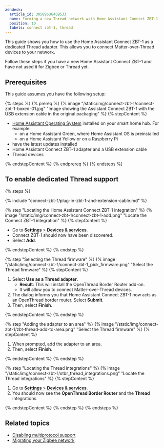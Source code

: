 ```yaml
---
zendesk:
  article_id: 30589636469533
  name: Forming a new Thread network with Home Assistant Connect ZBT-1
  position: 10
  labels: connect zbt-1, thread
---
```


This guide shows you how to use the Home Assistant Connect&nbsp;ZBT-1 as a dedicated Thread adapter. This allows you to connect Matter-over-Thread devices to your network.

Follow these steps if you have a new Home Assistant Connect ZBT-1 and have not used it for Zigbee or Thread yet.

## Prerequisites

This guide assumes you have the following setup:

{% steps %}
{% prereq %}
{% image "/static/img/connect-zbt-1/connect-zbt-1-boxed-01.jpg" "Image showing the Assistant Connect&nbsp;ZBT-1 with the USB extension cable in the original packaging" %}
{% stepContent %}

- [Home Assistant Operating System](https://www.home-assistant.io/docs/glossary/#home-assistant-operating-system) installed on your smart home hub. For example:
  - on a Home Assistant Green, where Home Assistant OS is preinstalled
  - on a Home Assistant Yellow or on a Raspberry Pi
- have the latest updates installed
- Home Assistant Connect&nbsp;ZBT-1 adapter and a USB extension cable
- Thread devices

{% endstepContent %}
{% endprereq %}
{% endsteps %}

## To enable dedicated Thread support

{% steps %}

{% include "connect-zbt-1/plug-in-zbt-1-and-extension-cable.md" %}


{% step "Locating the Home Assistant Connect&nbsp;ZBT-1 integration" %}
{% image "/static/img/connect-zbt-1/connect-zbt-1-add.png" "Locate the Connect ZBT-1 integration" %}
{% stepContent %}

- Go to [**Settings** > **Devices & services**](https://my.home-assistant.io/redirect/integrations/).
- Connect ZBT-1 should now have been discovered.
- Select **Add**.

{% endstepContent %}
{% endstep %}

{% step "Selecting the Thread firmware" %}
{% image "/static/img/connect-zbt-1/connect-zbt-1_pick_firmware.png" "Select the Thread firmware" %}
{% stepContent %}

1. Select **Use as a Thread adapter**.
   - **Result**: This will install the OpenThread Border Router add-on.
   - It will allow you to connect Matter-over-Thread devices.
2. The dialog informs you that Home Assistant Connect&nbsp;ZBT-1 now acts as an OpenThread border router. Select **Submit**.
3. Then, select **Finish**.

{% endstepContent %}
{% endstep %}

{% step "Adding the adapter to an area" %}
{% image "/static/img/connect-zbt-1/zbt-thread-add-to-area.png" "Select the Thread firmware" %}
{% stepContent %}

1. When prompted, add the adapter to an area.
2. Then, select **Finish**.

{% endstepContent %}
{% endstep %}

{% step "Locating the Thread integrations" %}
{% image "/static/img/connect-zbt-1/otbr_thread_integrations.png" "Locate the Thread integrations" %}
{% stepContent %}

1. Go to [**Settings** > **Devices & services**](https://my.home-assistant.io/redirect/integrations/).
2. You should now see the **OpenThread Border Router** and the **Thread** integrations.

{% endstepContent %}
{% endstep %}
{% endsteps %}

## Related topics

- [Disabling multiprotocol support](/hc/en-us/articles/26124969612445)
- [Migrating your Zigbee network](/hc/en-us/articles/26123655295261)
